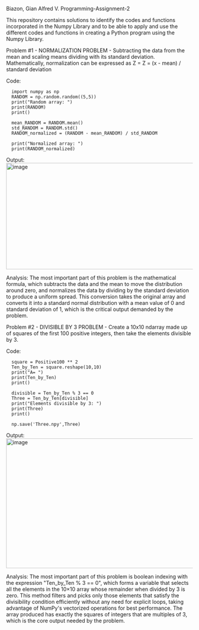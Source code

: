 Biazon, Gian Alfred V. Programming-Assignment-2

This repository contains solutions to identify the codes and functions incorporated in the Numpy Library and to be able to apply and use the different codes and functions in creating a Python program using the Numpy Library.

Problem #1 - NORMALIZATION PROBLEM - Subtracting the data from the mean and scaling means dividing with its standard deviation. Mathematically, normalization can be expressed as Z = Z = (x - mean) / standard deviation

Code:

      import numpy as np
      RANDOM = np.random.random((5,5))
      print("Random array: ")
      print(RANDOM)
      print()

      mean_RANDOM = RANDOM.mean()
      std_RANDOM = RANDOM.std()
      RANDOM_normalized = (RANDOM - mean_RANDOM) / std_RANDOM 

      print("Normalized array: ")
      print(RANDOM_normalized)

  Output:
      <img width="588" height="287" alt="image" src="https://github.com/user-attachments/assets/6a9f3eac-14e1-4f70-a0c2-3d049dcc2448" />

  Analysis:
          The most important part of this problem is the mathematical formula, which subtracts the data and the mean to move the distribution around zero, and normalizes the data by dividing by the standard                 deviation to produce a uniform spread. This conversion takes the original array and converts it into a standard normal distribution with a mean value of 0 and standard deviation of 1, which is the 
          critical output demanded by the problem.


Problem #2 - DIVISIBLE BY 3 PROBLEM - Create a 10x10 ndarray made up of squares of the first 100 positive integers, then take the elements divisible by 3.

Code:

      square = Positive100 ** 2 
      Ten_by_Ten = square.reshape(10,10) 
      print("A= ")
      print(Ten_by_Ten)
      print()

      divisible = Ten_by_Ten % 3 == 0 
      Three = Ten_by_Ten[divisible] 
      print("Elements divisible by 3: ")
      print(Three)
      print()

      np.save('Three.npy',Three)

Output:
      <img width="649" height="350" alt="image" src="https://github.com/user-attachments/assets/582e3bcb-d24b-43d9-9b5e-13c22bb9ed0a" />

Analysis:
        The most important part of this problem is boolean indexing with the expression "Ten_by_Ten % 3 == 0", which forms a variable that selects all the elements in the 10×10 array whose remainder when divided          by 3 is zero. This method filters and picks only those elements that satisfy the divisibility condition efficiently without any need for explicit loops, taking advantage of NumPy's vectorized operations           for best performance. The array produced has exactly the squares of integers that are multiples of 3, which is the core output needed by the problem.


